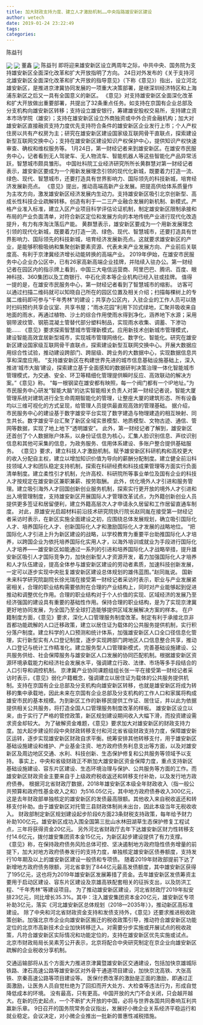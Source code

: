 ```yaml
---
title: 加大财政支持力度、建立人才激励机制……中央指路雄安新区建设
author: wetech
date: 2019-01-24 23:22:49
tags: 
categories: 
---
```

陈益刊
<!-- more -->
<img align="center" border="0" src="https://imgcdn.yicai.com/uppics/images/2019/01/c8707d7e0c414f60cef2b57986fe0824.jpg" />
<img align="center" border="0" src="https://imgcdn.yicai.com/uppics/images/2019/01/d5aee1e0c3af4c6b93a64aad0e828647.jpg" />
董鑫
<img align="center" border="0" src="https://imgcdn.yicai.com/uppics/images/2019/01/0efd0f36db156b40de1440ab50e16614.jpg" />
陈益刊
即将迎来雄安新区设立两周年之际，中共中央、国务院为支持雄安新区全面深化改革和扩大开放指明了方向。
24日对外发布的《关于支持河北雄安新区全面深化改革和扩大开放的指导意见》（下称《意见》）指出，设立河北雄安新区，是推进京津冀协同发展的一项重大决策部署，是继深圳经济特区和上海浦东新区之后又一具有全国意义的新区。
《意见》对支持雄安新区全面深化改革和扩大开放做出重要部署，共提出了32条重点任务。如支持在京国有企业总部及分支机构向雄安新区转移；支持设立雄安银行，筹建雄安股权交易所，支持建立资本市场学院（雄安）；支持在雄安新区设立外商独资或中外合资金融机构；加大对雄安新区直接融资支持力度优先支持符合条件的雄安新区企业发行上市；个人产权住房以共有产权房为主；研究在雄安新区建设国家级互联网骨干直联点，探索建设新型互联网交换中心；支持在雄安新区建设知识产权保护中心，提供知识产权快速审查、确权和维权服务等。
1月24日，第一财经记者来到雄安新区。在雄安市民服务中心，记者看到无人驾驶车、无人物流车、智能机器人等这些智能化产品异常活跃，智慧城市颇具雏形。
中国社科院工业经济研究所所长黄群慧对第一财经记者表示，雄安新区要成为一个用新发展理念引领的现代化新城，既要着力打造一流、绿色、现代、智慧城市，还要打造具有世界影响力、国际领先的科技新城，培育经济发展新亮点。
《意见》提出，推动高端高新产业发展。把提高供给体系质量作为主攻方向，激发雄安新区经济发展内生动力。支持雄安新区吸引北京创新型、高成长性科技企业疏解转移。创造有利于一二三产业融合发展的新机制、新模式。严格产业准入标准，建立入区产业项目科学评估论证机制，制定雄安新区限制承接和布局的产业负面清单，对符合新区定位和发展方向的本地传统产业进行现代化改造提升，有力有序淘汰落后产能。
黄群慧表示，雄安新区要成为一个用新发展理念引领的现代化新城，既要着力打造一流、绿色、现代、智慧城市，还要打造具有世界影响力、国际领先的科技新城，培育经济发展新亮点。这就要求雄安新区的产业，是能够积极吸纳和集聚创新要素资源、代表未来产业发展方向、产业前后关联度高、有利于京津冀经济增长动能转换的高端产业。
2019年伊始，在雄安市民服务中心企业办公区中，已有26家高新高端企业挂牌，并陆续入驻办公。第一财经记者在园区内的指示牌上看到，中国三大电信运营商、阿里巴巴、腾讯、百度、眼神科技、360集团以及工商银行、中石化资本等企业机构已经入驻或挂牌。
值得一提的是，在雄安市民服务中心，第一财经记者看到了智慧城市的缩影。
访客可以通过扫描二维码就可以知晓自己所在的园区位置及相关介绍；扫描每棵树上的专属二维码即可参与“千年秀林”的建设；共享办公区内，入驻企业的工作人员可以随时扫码预约共享会议室、共享书屋；“雨水花园”利用下凹式绿地，汇聚并吸收来自地面的雨水，再通过植物、沙土的综合作用使雨水得到净化，涵养地下水源；采用钢带波纹管、钢筋混凝土管替代部分塑料制品，实现雨水收集、调蓄、下渗功能……
《意见》要求探索智慧城市管理新模式。应用新技术创新城市管理模式，建设智能高效宜居新型城市，实现城市管理网络化、数字化、智能化。研究在雄安新区建设国家级互联网骨干直联点，探索建设新型互联网交换中心。开展大数据应用综合性试验，推动建设跨部门、跨层级、跨业务的大数据中心，实现数据信息共享和深度应用。
“支持雄安新区在构建世界先进的城市信息基础设施基础上，深入推进‘城市大脑’建设，探索建立基于全面感知的数据研判决策治理一体化智能城市管理模式，为交通、安全、环卫等精细化管理提供瞬时反应、高效联动的解决方案。”《意见》称。
“每一根钢梁在雄安都有映照，每一个阀门都有一个IP地址。”为市民服务中心研发“智能大脑”的达实智能相关负责人对第一财经记者说，智能大厦管理系统对建筑进行全生命周期智能化的管理，让整座大厦的建筑形态、所有设备均以三维可视化的方式呈现，给管理人员提供最直观高效的管理基础。
据介绍，市民服务中心的建设基于数字雄安平台实现了数字建造与物理建造的相互映射、同生共长。数字雄安平台汇聚了新区全域实景模型、地质模型、文物古迹、通信、管网等数据，实现了地上地下“透明雄安”。
此外，第一财经记者了解到，雄安新区还首创了个人数据账户体系，以身份证信息为核心，汇集人脸识别信息、声纹识别信息和其他可采集的信息，为政务服务、信用体系建设、多账户整合提供基础服务。
《意见》要求，建立科技人才激励机制。赋予雄安新区科研机构和高校更大的收入分配自主权，建立以增加知识价值为导向的薪酬分配制度。建立健全前沿科技领域人才和团队稳定支持机制，探索在科研经费和科技成果管理等方面实行负面清单制度。建立柔性引才机制，允许高校、科研院所等事业单位及国有企业的科技人才按规定在雄安新区兼职兼薪、按劳取酬。
此外，优化境外人才引进和服务管理。建立吸引海外人才回国创新创业服务机制，探索实行更开放的境外人才引进和出入境管理制度，支持雄安新区开展国际人才管理改革试点，为外籍创新创业人员提供更多签证和居留便利，建立外籍高层次人才申请永久居留和工作居留直通车制度。
对此，原雄安光启超材料前沿技术研究院执行院长赵同胤在接受第一财经记者采访时表示，在新区实施全面建设之初，应围绕总体发展规划，确立吸引国际化人才、培养国际化人才、创新国际化人才和激励国际化人才发展的战略地位。
“把国际化人才引进上升为新区建设的战略，以学校教育为重要平台助推国际化人才培养，以跨国企业为依托培养国际化实用人才，以海外培训或就业为手段进行国际化人才培养——雄安新区如能通过一系列的引进和培养国际化人才战略举措，提升雄安新区吸引人才国际竞争力，加快创新型人才资源开发，着力加强国际化人才培养和人才队伍建设，提高全体参与雄安新区建设的劳动者素质，加速科技创新发展，一定可以逐步实现中央批复雄安新区建设总体规划的雄伟蓝图。”赵同胤说。
国新未来科学研究院副院长徐光瑞在接受第一财经记者采访时表示，职业与产业发展紧密相关，合理的职业结构需要依附在合理的产业结构上，同时对产业能够起到促进推动和调整优化作用。合理的职业结构对于个人价值的实现、区域经济的发展乃至经济强国的建设具有重要的基础性作用。保持合理的职业结构，是为了实现京津冀更好地协同发展，为全国乃至全球打造能够提供区域发展解决方案的样本。
在户籍制度方面，《意见》要求，深化人口管理服务制度改革。制定有利于承接北京非首都功能疏解的人口迁移政策，建立以居住证为载体的公共服务提供机制，实行积分落户制度。建立科学的人口预测和统计体系，加强雄安新区人口全口径信息化管理，实行新型实有人口登记制度，逐步实现跨部门跨地区人口信息整合共享，推动人口登记与统计工作精准化。建立服务型人口管理新模式，完善基础设施建设、公共服务供给、社会保障服务与雄安新区人口发展的协同匹配机制。根据雄安新区资源环境承载能力和经济社会发展水平，强调建立行政、法律、市场等多手段结合的人口引导和调控机制。
京津冀产业协同课题组组长张一平在接受第一财经记者采访时表示，《意见》弱化户籍概念，强调建立以居住证为载体的公共服务提供机制。支持在京国有企业总部及分支机构向雄安新区转移，也就是雄安新区将成为转移的集中承载地，因此未来在京国有企业总部及分支机构的工作人口和家属将构成雄安市民的基本规模。为到新区工作的新移民提供工作证、居住证，并以此为依据提供相关公共服务，将打造全国人口管理服务制度改革的样板。
雄安新区设立以来，由于实行了严格的管控政策，新区规划建设期间收入大幅下滑，而投资建设需求资金却较大。
为了破解资金难题，《意见》要求加大对雄安新区的财政支持力度。加大起步建设阶段中央财政转移支付和河北省省级财政支持力度，保障雄安新区运转，逐步实现雄安新区财政自求平衡。统筹安排其他转移支付，用于雄安新区基础设施建设和维护、产业基金注资、地方政府债务利息支出等方面，以及对雄安新区及周边地区交通、水利、科技创新、生态保护修复和公共服务等领域予以支持。
事实上，中央和省级财政正不断加大雄安新区资金保障力度，重点支持新区基础设施建设、容东片区建设、生态环境治理与保护、公共服务等方面的工作。而雄安新区财政资金主要来自于上级政府税收返还和转移支付补助，以及发行地方政府债券。
根据河北省财政厅数据，2018年雄安新区本级全年财政收入（指一般公共预算和政府性基金收入之和）为516.05亿元，其中地方政府债券收入300亿元，这是去年财政部单独核定的雄安新区的发债最高限额。其他收入来自税收返还和转移支付补助。由于雄安新区对托管三县财政体制尚未出台，因此本级当年无税收收入。
财政部制定新区规划建设起步阶段6方面23条财税支持政策，每年给予财力补助100亿元。雄安新区成功入围全国第三批山水林田湖草生态保护修复工程试点，三年将获得资金20亿元。
另外河北省财政厅去年下达雄安新区财力性转移支付14.6亿元，拨付雄安集团资本金15亿元，为新区起步建设提供了有力支撑。
《意见》称，在保持政府债务风险总体可控、坚决遏制地方政府隐性债务增量的前提下，加大对地方政府债券发行的支持力度，单独核定雄安新区债券额度，支持发行10年期及以上的雄安新区建设一般债和专项债。
随着2019年财政部提前下达了新增地方政府债务限额，河北省拿到了844亿元最高发债额度，其中雄安新区获得了195亿元，这也将为2019年雄安新区发展筹措了资金。去年雄安新区发债筹资主要用于启动区建设、容东片区建设及京雄高铁配套相关的征拆支出，以及防洪工程、“千年秀林”等建设项目。
为了推动雄安新区建设，河北省财政厅2019年拟安排23亿元，同比增长35.3%。其中：注入雄安集团资本金20亿元，雄安新区专项补助3亿元，落实《河北雄安新区总体规划（2018—2035年）》，推动新区高标准建设。
除了中央和河北省财政资金支持和发债支持外，《意见》还要求推进税收政策创新。加强北京市企业向雄安新区搬迁的税收政策引导，推动符合雄安新区功能定位的北京市高新技术企业加快转移迁入。对需要分步实施或开展试点的税收政策，凡符合雄安新区实际情况和功能定位的，支持在雄安新区优先实施或试点。
北京市财政局局长吴素芳公开表示，北京将配合中央研究制定在京企业向雄安新区疏解的企业税收分享机制。
 
 
交通运输部将从五个方面大力推进京津冀暨雄安新区交通建设，包括加快京雄城际铁路、津石高速公路等雄安新区对外骨干通道项目建设，加快京沈高铁、大张高铁、京秦高速公路等项目建设等。
医保付费改革的激励是正面的激励，即通过正面激励，让医务人员自觉杜绝为了回扣而开大处方、大检查等违法行为，形成自觉降低成本的环境。
没有最高，只有更高。中国开放的大门不会关闭，只会越开越大。在新的历史起点，一个不断扩大开放的中国，必将与世界各国共同奏响互利共赢新乐章。
9日召开的国务院常务会议指出，发展好小微企业关系经济平稳运行和就业稳定。会议决定，对小微企业推出一批新的普惠性减税措施。

